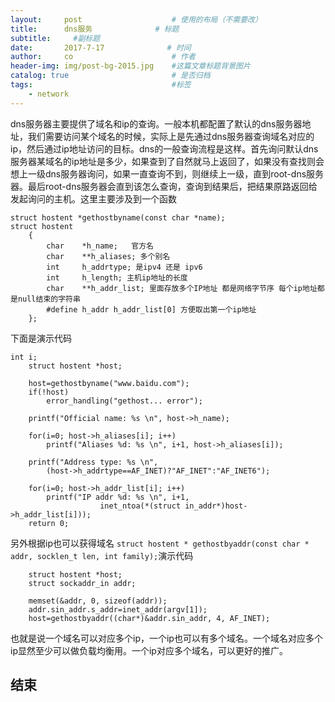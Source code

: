 ```yaml
---
layout:     post                    # 使用的布局（不需要改）
title:      dns服务              # 标题 
subtitle:     #副标题
date:       2017-7-17              # 时间
author:     co                      # 作者
header-img: img/post-bg-2015.jpg    #这篇文章标题背景图片
catalog: true                       # 是否归档
tags:                               #标签
    - network
---
```

dns服务器主要提供了域名和ip的查询。一般本机都配置了默认的dns服务器地址，我们需要访问某个域名的时候，实际上是先通过dns服务器查询域名对应的ip，然后通过ip地址访问的目标。dns的一般查询流程是这样。首先询问默认dns服务器某域名的ip地址是多少，如果查到了自然就马上返回了，如果没有查找则会想上一级dns服务器询问，如果一直查询不到，则继续上一级，直到root-dns服务器。最后root-dns服务器会直到该怎么查询，查询到结果后，把结果原路返回给发起询问的主机。这里主要涉及到一个函数
```
struct hostent *gethostbyname(const char *name);
struct hostent
    {
        char    *h_name;   官方名            
        char    **h_aliases; 多个别名
        int     h_addrtype; 是ipv4 还是 ipv6
        int     h_length; 主机ip地址的长度
        char    **h_addr_list; 里面存放多个IP地址 都是网络字节序 每个ip地址都是null结束的字符串
        #define h_addr h_addr_list[0] 方便取出第一个ip地址
    };

```
下面是演示代码

```
int i;
	struct hostent *host;
	
	host=gethostbyname("www.baidu.com");
	if(!host)
		error_handling("gethost... error");

	printf("Official name: %s \n", host->h_name);
	
	for(i=0; host->h_aliases[i]; i++)
		printf("Aliases %d: %s \n", i+1, host->h_aliases[i]);
	
	printf("Address type: %s \n", 
		(host->h_addrtype==AF_INET)?"AF_INET":"AF_INET6");

	for(i=0; host->h_addr_list[i]; i++)
		printf("IP addr %d: %s \n", i+1,
					inet_ntoa(*(struct in_addr*)host->h_addr_list[i]));
	return 0;
```
另外根据ip也可以获得域名 `struct hostent * gethostbyaddr(const char * addr, socklen_t len, int family);`演示代码

```
	struct hostent *host;
	struct sockaddr_in addr;

	memset(&addr, 0, sizeof(addr));
	addr.sin_addr.s_addr=inet_addr(argv[1]);
	host=gethostbyaddr((char*)&addr.sin_addr, 4, AF_INET);

```
也就是说一个域名可以对应多个ip，一个ip也可以有多个域名。一个域名对应多个ip显然至少可以做负载均衡用。一个ip对应多个域名，可以更好的推广。



## 结束